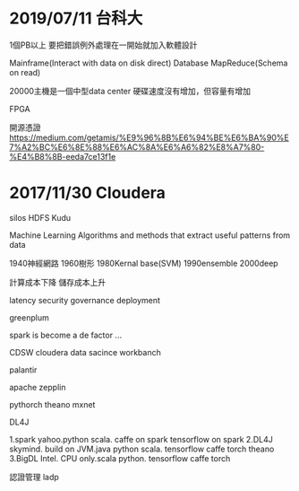 # 2019/07/11 台科大
1個PB以上
要把錯誤例外處理在一開始就加入軟體設計

Mainframe(Interact with data on disk direct)
Database 
MapReduce(Schema on read)


20000主機是一個中型data center
硬碟速度沒有增加，但容量有增加

FPGA

開源憑證
https://medium.com/getamis/%E9%96%8B%E6%94%BE%E6%BA%90%E7%A2%BC%E6%8E%88%E6%AC%8A%E6%A6%82%E8%A7%80-%E4%B8%8B-eeda7ce13f1e


# 2017/11/30 Cloudera
silos
HDFS Kudu


Machine Learning
Algorithms and methods that extract useful patterns from data

1940神經網路
1960樹形
1980Kernal base(SVM)
1990ensemble
2000deep

計算成本下降
儲存成本上升

latency
security
governance
deployment

greenplum 

spark is become a de factor ...

CDSW cloudera data sacince workbanch

palantir

apache zepplin


pythorch
theano
mxnet

DL4J

1.spark yahoo.python scala.
caffe on spark
tensorflow on spark
2.DL4J skymind. build on JVM.java python scala.
tensorflow
caffe
torch
theano
3.BigDL  Intel. CPU only.scala python.
tensorflow
caffe
torch

認證管理
ladp